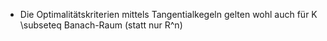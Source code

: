 * Die Optimalitätskriterien mittels Tangentialkegeln gelten wohl auch für K \subseteq Banach-Raum (statt nur R^n)